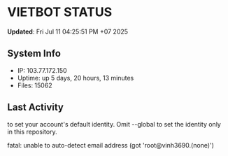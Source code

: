 # VIETBOT STATUS
**Updated**: Fri Jul 11 04:25:51 PM +07 2025

## System Info
- IP: 103.77.172.150
- Uptime: up 5 days, 20 hours, 13 minutes
- Files: 15062

## Last Activity

to set your account's default identity.
Omit --global to set the identity only in this repository.

fatal: unable to auto-detect email address (got 'root@vinh3690.(none)')
